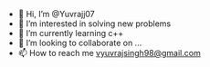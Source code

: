 - 👋 Hi, I’m @Yuvrajj07
- 👀 I’m interested in solving new problems 
- 🌱 I’m currently learning c++
- 💞️ I’m looking to collaborate on ...
- 📫 How to reach me vyuvrajsingh98@gmail.com

<!---
Yuvrajj07/Yuvrajj07 is a ✨ special ✨ repository because its `README.md` (this file) appears on your GitHub profile.
You can click the Preview link to take a look at your changes.
--->
